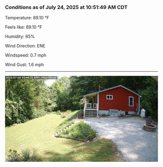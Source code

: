 ### Conditions as of July 24, 2025 at 10:51:49 AM CDT 

Temperature: 89.10 &deg;F

Feels like: 89.10 &deg;F

Humidity: 65%

Wind Direction: ENE

Windspeed: 0.7 mph

Wind Gust: 1.6 mph

---

<img src="./images/latest.jpeg"/>

